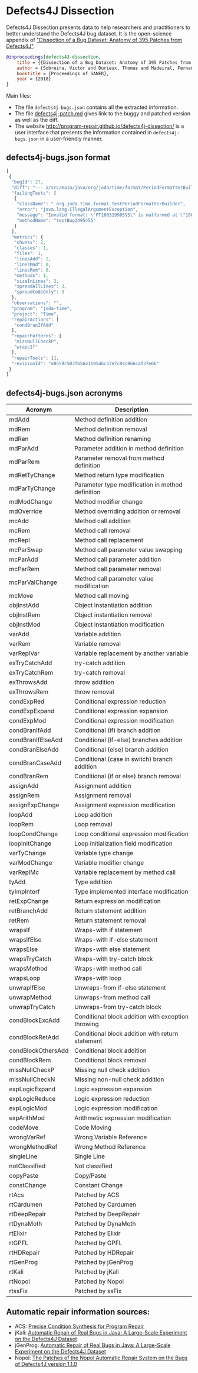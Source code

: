 # Defects4J Dissection

Defects4J Dissection presents data to help researchers and practitioners to better understand the Defects4J bug dataset. 
It is the open-science appendix of ["Dissection of a Bug Dataset: Anatomy of 395 Patches from Defects4J"](https://github.com/program-repair/defects4j-dissection/blob/master/2018.03.20%20-%20Defects4J%20Dissection%20-%20Oficial%20Pre-Print.pdf).

```bibtex
@inproceedings{defects4J-dissection,
    title = {{Dissection of a Bug Dataset: Anatomy of 395 Patches from Defects4J}},
    author = {Sobreira, Victor and Durieux, Thomas and Madeiral, Fernanda and Monperrus, Martin and Maia, Marcelo A.}
    booktitle = {Proceedings of SANER},
    year = {2018}
}
```

Main files:

* The file `defects4j-bugs.json` contains all the extracted information.
* The file [defects4j-patch.md](https://github.com/program-repair/defects4j-dissection/blob/master/defects4j-patch.md) gives link to the buggy and patched version as well as the diff.
* The website http://program-repair.github.io/defects4j-dissection/ is a user interface that presents the information contained in `defects4j-bugs.json` in a user-friendly manner.

## defects4j-bugs.json format

```js
[
 {
  "bugId": 27, 
  "diff": "--- a/src/main/java/org/joda/time/format/PeriodFormatterBuilder.java\n+++ b/src/main/java/org/joda/time/format/PeriodFormatterBuilder.java\n@@ -798,9 +798,11 @@ private static PeriodFormatter toFormatter(List<Object> elementPairs, boolean no\n         int size = elementPairs.size();\n         if (size >= 2 && elementPairs.get(0) instanceof Separator) {\n             Separator sep = (Separator) elementPairs.get(0);\n+            if (sep.iAfterParser == null && sep.iAfterPrinter == null) {\n                 PeriodFormatter f = toFormatter(elementPairs.subList(2, size), notPrinter, notParser);\n                 sep = sep.finish(f.getPrinter(), f.getParser());\n                 return new PeriodFormatter(sep, sep);\n+            }\n         }\n         Object[] comp = createComposite(elementPairs);\n         if (notPrinter) {\n", 
  "failingTests": [
   {
    "className": " org.joda.time.format.TestPeriodFormatterBuilder", 
    "error": "java.lang.IllegalArgumentException", 
    "message": "Invalid format: \"PT1003199059S\" is malformed at \"1003199059S\"", 
    "methodName": "testBug2495455"
   }
  ], 
  "metrics": {
   "chunks": 2, 
   "classes": 1, 
   "files": 1, 
   "linesAdd": 2, 
   "linesMod": 0, 
   "linesRem": 0, 
   "methods": 1, 
   "sizeInLines": 2, 
   "spreadAllLines": 3, 
   "spreadCodeOnly": 3
  }, 
  "observations": "", 
  "program": "joda-time", 
  "project": "Time", 
  "repairActions": [
   "condBranIfAdd"
  ], 
  "repairPatterns": [
   "missNullCheckP", 
   "wrapsIf"
  ], 
  "repairTools": [], 
  "revisionId": "e0559c503f65641b9546c37e7c84c866caf37e66"
 }
]
```

## defects4j-bugs.json acronyms

 |Acronym | Description  |
|--------------|--------------|
mdAdd | Method definition addition
mdRem | Method definition removal
mdRen | Method definition renaming
mdParAdd | Parameter addition in method definition
mdParRem | Parameter removal from method definition
mdRetTyChange | Method return type modification
mdParTyChange | Parameter type modification in method definition
mdModChange | Method modifier change
mdOverride | Method overriding addition or removal
mcAdd | Method call addition
mcRem | Method call removal
mcRepl | Method call replacement
mcParSwap | Method call parameter value swapping
mcParAdd | Method call parameter addition
mcParRem | Method call parameter removal
mcParValChange | Method call parameter value modification
mcMove | Method call moving
objInstAdd | Object instantiation addition
objInstRem | Object instantiation removal
objInstMod | Object instantiation modification
varAdd | Variable addition
varRem | Variable removal
varReplVar | Variable replacement by another variable
exTryCatchAdd | try-catch addition
exTryCatchRem | try-catch removal
exThrowsAdd | throw addition
exThrowsRem | throw removal
condExpRed | Conditional expression reduction
condExpExpand | Conditional expression expansion
condExpMod | Conditional expression modification
condBranIfAdd | Conditional (if) branch addition
condBranIfElseAdd | Conditional (if-else) branches addition
condBranElseAdd | Conditional (else) branch addition
condBranCaseAdd | Conditional (case in switch) branch addition
condBranRem | Conditional (if or else) branch removal
assignAdd | Assignment addition
assignRem | Assignment removal
assignExpChange | Assignment expression modification
loopAdd | Loop addition
loopRem | Loop removal
loopCondChange | Loop conditional expression modification
loopInitChange | Loop initialization field modification
varTyChange | Variable type change
varModChange | Variable modifier change
varReplMc | Variable replacement by method call
tyAdd | Type addition
tyImpInterf | Type implemented interface modification
retExpChange | Return expression modification
retBranchAdd | Return statement addition
retRem | Return statement removal
wrapsIf | Wraps-with if statement
wrapsIfElse | Wraps-with if-else statement
wrapsElse | Wraps-with else statement
wrapsTryCatch | Wraps-with try-catch block
wrapsMethod | Wraps-with method call
wrapsLoop | Wraps-with loop
unwrapIfElse | Unwraps-from if-else statement
unwrapMethod | Unwraps-from method call
unwrapTryCatch | Unwraps-from try-catch block
condBlockExcAdd | Conditional block addition with exception throwing
condBlockRetAdd | Conditional block addition with return statement
condBlockOthersAdd | Conditional block addition
condBlockRem | Conditional block removal
missNullCheckP | Missing null check addition
missNullCheckN | Missing non-null check addition
expLogicExpand | Logic expression expansion
expLogicReduce | Logic expression reduction
expLogicMod | Logic expression modification
expArithMod | Arithmetic expression modification
codeMove | Code Moving
wrongVarRef | Wrong Variable Reference
wrongMethodRef | Wrong Method Reference
singleLine | Single Line
notClassified | Not classified
copyPaste | Copy/Paste
constChange | Constant Change
rtAcs | Patched by ACS
rtCardumen | Patched by Cardumen
rtDeepRepair | Patched by DeepRepair
rtDynaMoth | Patched by DynaMoth
rtElixir | Patched by Elixir
rtGPFL | Patched by GPFL
rtHDRepair | Patched by HDRepair
rtGenProg | Patched by jGenProg
rtKali | Patched by jKali
rtNopol | Patched by Nopol
rtssFix | Patched by ssFix

## Automatic repair information sources:

* ACS: [Precise Condition Synthesis for Program Repair](https://dl.acm.org/citation.cfm?id=3097418)
* jKali: [Automatic Repair of Real Bugs in Java: A Large-Scale Experiment on the Defects4J Dataset](https://hal.archives-ouvertes.fr/hal-01387556/document)
* jGenProg: [Automatic Repair of Real Bugs in Java: A Large-Scale Experiment on the Defects4J Dataset](https://hal.archives-ouvertes.fr/hal-01387556/document)
* Nopol: [The Patches of the Nopol Automatic Repair System on the Bugs of Defects4J version 1.1.0](https://hal.archives-ouvertes.fr/hal-01480084)
